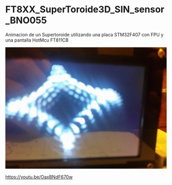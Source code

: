 # FT8XX_SuperToroide3D_SIN_sensor_BNO055
Animacion de un Supertoroide utilizando una placa STM32F407 con FPU y una pantalla HotMcu FT811CB

![Supertoroide](20170918_212330.jpg?raw=true "Title")

https://youtu.be/OaxBNdF670w
